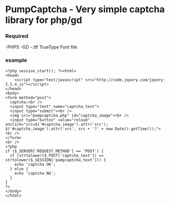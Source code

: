
# PumpCaptcha - Very simple captcha library for php/gd

### Required
-PHP5
-GD
-.ttf TrueType Font file

### example

```
<?php session_start(); ?><html>
<head>
    <script type="text/javascript" src="http://code.jquery.com/jquery-2.1.4.js"></script>
</head>
<body>
<form method="post">
  captcha:<br />
  <input type="text" name="captcha_text">
  <input type="submit"><br />
  <img src="pumpcaptcha.php" id="captcha_image"><br />
  <input type="button" value="reload" onclick="src=$('#captcha_image').attr('src'); $('#captcha_image').attr('src', src + '?' + new Date().getTime());"><br />
</form>
<br />
<?php
if ($_SERVER['REQUEST_METHOD'] == 'POST') {
  if (strtolower($_POST['captcha_text']) == strtolower($_SESSION['pumpcaptcha_text'])) {
    echo 'captcha OK';
  } else {
    echo 'captcha NG';
  }
}
?>
</body>
</html>
```
